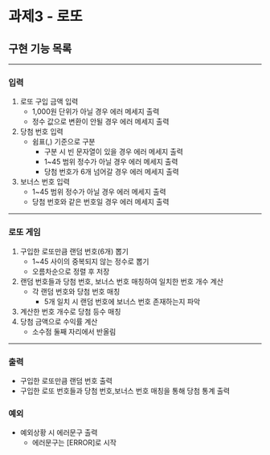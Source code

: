 # 과제3 - 로또
## 구현 기능 목록
<hr>

### 입력

1. 로또 구입 금액 입력
    - 1,000원 단위가 아닐 경우 에러 메세지 출력
    - 정수 값으로 변환이 안될 경우 에러 메세지 출력
2. 당첨 번호 입력
    - 쉼표(,) 기준으로 구분
        - 구분 시 빈 문자열이 있을 경우 에러 메세지 출력 
        - 1~45 범위 정수가 아닐 경우 에러 메세지 출력
        - 당첨 번호가 6개 넘어갈 경우 에러 메세지 출력
3. 보너스 번호 입력 
    - 1~45 범위 정수가 아닐 경우 에러 메세지 출력
    - 당첨 번호와 같은 번호일 경우 에러 메세지 출력
<hr>

### 로또 게임
1. 구입한 로또만큼 랜덤 번호(6개) 뽑기
   - 1~45 사이의 중복되지 않는 정수로 뽑기
   - 오름차순으로 정렬 후 저장
2. 랜덤 번호들과 당첨 번호, 보너스 번호 매칭하여 일치한 번호 개수 계산
    - 각 랜덤 번호와 당첨 번호 매칭
      - 5개 일치 시 랜덤 번호에 보너스 번호 존재하는지 파악
3. 계산한 번호 개수로 당첨 등수 매칭
4. 당첨 금액으로 수익률 계산
   - 소수점 둘째 자리에서 반올림

<hr>

### 출력
 - 구입한 로또만큼 랜덤 번호 출력
 - 구입한 로또 번호들과 당첨 번호,보너스 번호 매칭을 통해 당첨 통계 출력


### 예외
  - 예외상황 시 에러문구 출력
    - 에러문구는 [ERROR]로 시작